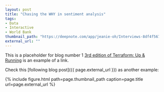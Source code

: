 ```yaml
---
layout: post
title: "Chasing the WHY in sentiment analysis"
tags:
- Data
- Interactive
- World Bank
thumbnail_path: "https://deepnote.com/app/jeanie-oh/Interviews-8df4f567-748f-4a9f-b18c-3f9fea813441"
external_url: ""
---
```


This is a placeholder for blog number 1 [3rd edition of Terraform: Up &
Running](https://www.terraformupandrunning.com/) is an example of a link.

Check this [following blog post]({{ page.external_url }}) as another example:

{% include figure.html path=page.thumbnail_path caption=page.title url=page.external_url %}

